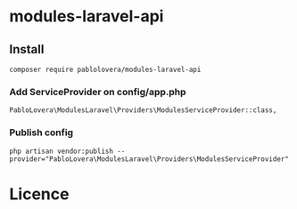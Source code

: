 # modules-laravel-api

## Install

`composer require pablolovera/modules-laravel-api`

### Add ServiceProvider on config/app.php

`PabloLovera\ModulesLaravel\Providers\ModulesServiceProvider::class,`

### Publish config

`php artisan vendor:publish --provider="PabloLovera\ModulesLaravel\Providers\ModulesServiceProvider"`

# Licence
